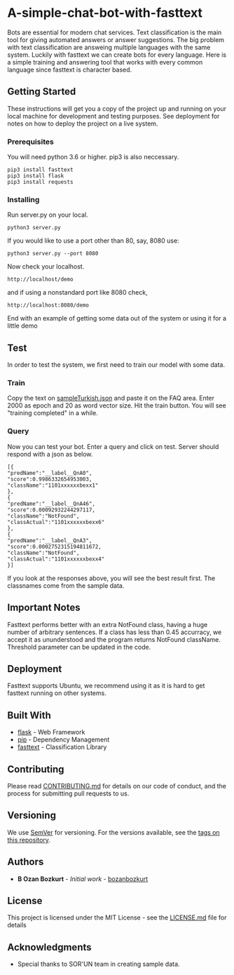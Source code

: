 # A-simple-chat-bot-with-fasttext

Bots are essential for modern chat services. Text classification is the main tool for giving automated answers or answer suggestions. The big problem with text classification are answeing multiple languages with the same system. Luckily with fasttext we can create bots for every language. Here is a simple training and answering tool that works with every common language since fasttext is character based.

## Getting Started

These instructions will get you a copy of the project up and running on your local machine for development and testing purposes. See deployment for notes on how to deploy the project on a live system.

### Prerequisites

You will need python 3.6 or higher. pip3 is also neccessary.

```
pip3 install fasttext
pip3 install flask
pip3 install requests
```

### Installing

Run server.py on your local.

```
python3 server.py
```
If you would like to use a port other than 80, say, 8080 use:
```
python3 server.py --port 8080
```

Now check your localhost.

```
http://localhost/demo
```
and if using a nonstandard port like 8080 check,

```
http://localhost:8080/demo
```

End with an example of getting some data out of the system or using it for a little demo

## Test

In order to test the system, we first need to train our model with some data.

### Train

Copy the text on [sampleTurkish.json](sampleTurkish.json) and paste it on the FAQ area.
Enter 2000 as epoch and 20 as word vector size.
Hit the train button.
You will see "training completed" in a while.

### Query

Now you can test your bot.
Enter a query and click on test.
Server should respond with a json as below.

```
[{
"predName":"__label__QnA0",
"score":0.9986332654953003,
"className":"1101xxxxxxbexx1"
},
{
"predName":"__label__QnA46",
"score":0.00092932244297117,
"className":"NotFound",
"classActual":"1101xxxxxxbexx6"
},
{
"predName":"__label__QnA3",
"score":0.0002752315194811672,
"className":"NotFound",
"classActual":"1101xxxxxxbexx4"
}]
```

If you look at the responses above, you will see the best result first. The classnames come from the sample data.

## Important Notes

Fasttext performs better with an extra NotFound class, having a huge number of arbitrary sentences.
If a class has less than 0.45 accurracy, we  accept it as ununderstood and the program returns NotFound className.
Threshold parameter can be updated in the code.

## Deployment

Fasttext supports Ubuntu, we recommend using it as it is hard to get fasttext running on other systems.

## Built With

* [flask](https://flask.palletsprojects.com/en/1.1.x/) - Web Framework
* [pip](https://pypi.org/project/pip/) - Dependency Management
* [fasttext](https://fasttext.cc/) - Classification Library

## Contributing

Please read [CONTRIBUTING.md](https://gist.github.com/PurpleBooth/b24679402957c63ec426) for details on our code of conduct, and the process for submitting pull requests to us.

## Versioning

We use [SemVer](http://semver.org/) for versioning. For the versions available, see the [tags on this repository](https://github.com/your/project/tags).

## Authors

* **B Ozan Bozkurt** - *Initial work* - [bozanbozkurt](https://github.com/bozanbozkurt)

## License

This project is licensed under the MIT License - see the [LICENSE.md](LICENSE.md) file for details

## Acknowledgments

* Special thanks to SOR'UN team in creating sample data.
